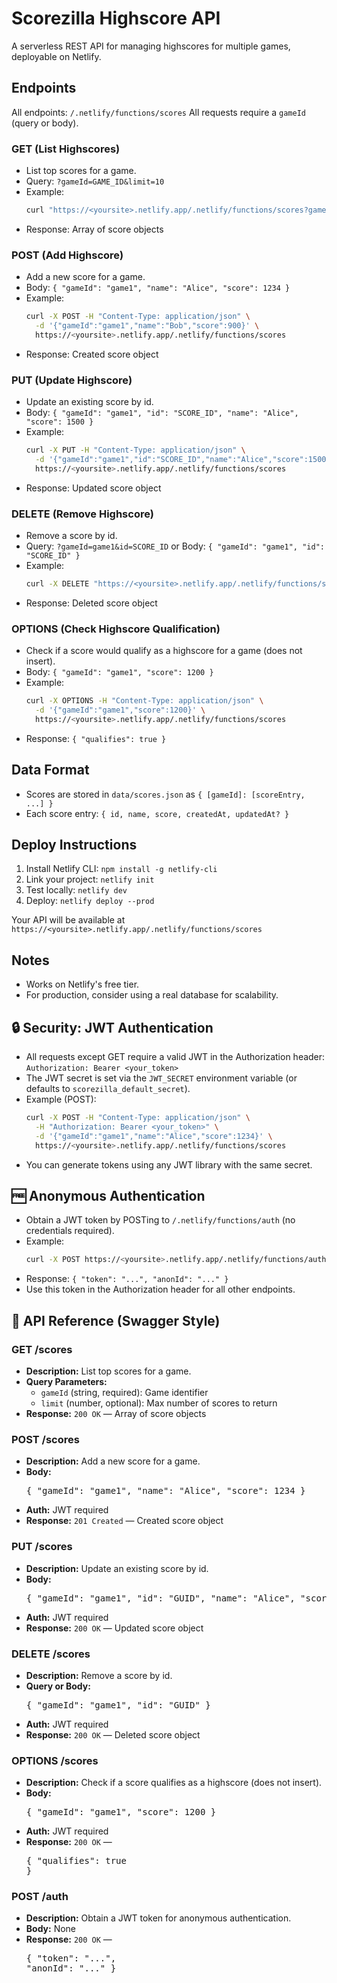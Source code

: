 # Scorezilla Highscore API

A serverless REST API for managing highscores for multiple games, deployable on Netlify.

## Endpoints

All endpoints: `/.netlify/functions/scores`
All requests require a `gameId` (query or body).

### GET (List Highscores)
- List top scores for a game.
- Query: `?gameId=GAME_ID&limit=10`
- Example:
  ```bash
  curl "https://<yoursite>.netlify.app/.netlify/functions/scores?gameId=game1&limit=5"
  ```
- Response: Array of score objects

### POST (Add Highscore)
- Add a new score for a game.
- Body: `{ "gameId": "game1", "name": "Alice", "score": 1234 }`
- Example:
  ```bash
  curl -X POST -H "Content-Type: application/json" \
    -d '{"gameId":"game1","name":"Bob","score":900}' \
    https://<yoursite>.netlify.app/.netlify/functions/scores
  ```
- Response: Created score object

### PUT (Update Highscore)
- Update an existing score by id.
- Body: `{ "gameId": "game1", "id": "SCORE_ID", "name": "Alice", "score": 1500 }`
- Example:
  ```bash
  curl -X PUT -H "Content-Type: application/json" \
    -d '{"gameId":"game1","id":"SCORE_ID","name":"Alice","score":1500}' \
    https://<yoursite>.netlify.app/.netlify/functions/scores
  ```
- Response: Updated score object

### DELETE (Remove Highscore)
- Remove a score by id.
- Query: `?gameId=game1&id=SCORE_ID` or Body: `{ "gameId": "game1", "id": "SCORE_ID" }`
- Example:
  ```bash
  curl -X DELETE "https://<yoursite>.netlify.app/.netlify/functions/scores?gameId=game1&id=SCORE_ID"
  ```
- Response: Deleted score object

### OPTIONS (Check Highscore Qualification)
- Check if a score would qualify as a highscore for a game (does not insert).
- Body: `{ "gameId": "game1", "score": 1200 }`
- Example:
  ```bash
  curl -X OPTIONS -H "Content-Type: application/json" \
    -d '{"gameId":"game1","score":1200}' \
    https://<yoursite>.netlify.app/.netlify/functions/scores
  ```
- Response: `{ "qualifies": true }`

## Data Format
- Scores are stored in `data/scores.json` as `{ [gameId]: [scoreEntry, ...] }`
- Each score entry: `{ id, name, score, createdAt, updatedAt? }`

## Deploy Instructions
1. Install Netlify CLI: `npm install -g netlify-cli`
2. Link your project: `netlify init`
3. Test locally: `netlify dev`
4. Deploy: `netlify deploy --prod`

Your API will be available at `https://<yoursite>.netlify.app/.netlify/functions/scores`

## Notes
- Works on Netlify's free tier.
- For production, consider using a real database for scalability.

## 🔒 Security: JWT Authentication
- All requests except GET require a valid JWT in the Authorization header:
  `Authorization: Bearer <your_token>`
- The JWT secret is set via the `JWT_SECRET` environment variable (or defaults to `scorezilla_default_secret`).
- Example (POST):
  ```bash
  curl -X POST -H "Content-Type: application/json" \
    -H "Authorization: Bearer <your_token>" \
    -d '{"gameId":"game1","name":"Alice","score":1234}' \
    https://<yoursite>.netlify.app/.netlify/functions/scores
  ```
- You can generate tokens using any JWT library with the same secret.

## 🆓 Anonymous Authentication
- Obtain a JWT token by POSTing to `/.netlify/functions/auth` (no credentials required).
- Example:
  ```bash
  curl -X POST https://<yoursite>.netlify.app/.netlify/functions/auth
  ```
- Response: `{ "token": "...", "anonId": "..." }`
- Use this token in the Authorization header for all other endpoints.

## 📝 API Reference (Swagger Style)

### GET /scores
- <b>Description:</b> List top scores for a game.
- <b>Query Parameters:</b>
  - <code>gameId</code> (string, required): Game identifier
  - <code>limit</code> (number, optional): Max number of scores to return
- <b>Response:</b> <code>200 OK</code> — Array of score objects

### POST /scores
- <b>Description:</b> Add a new score for a game.
- <b>Body:</b>
  <pre>{ "gameId": "game1", "name": "Alice", "score": 1234 }</pre>
- <b>Auth:</b> JWT required
- <b>Response:</b> <code>201 Created</code> — Created score object

### PUT /scores
- <b>Description:</b> Update an existing score by id.
- <b>Body:</b>
  <pre>{ "gameId": "game1", "id": "GUID", "name": "Alice", "score": 1500 }</pre>
- <b>Auth:</b> JWT required
- <b>Response:</b> <code>200 OK</code> — Updated score object

### DELETE /scores
- <b>Description:</b> Remove a score by id.
- <b>Query or Body:</b>
  <pre>{ "gameId": "game1", "id": "GUID" }</pre>
- <b>Auth:</b> JWT required
- <b>Response:</b> <code>200 OK</code> — Deleted score object

### OPTIONS /scores
- <b>Description:</b> Check if a score qualifies as a highscore (does not insert).
- <b>Body:</b>
  <pre>{ "gameId": "game1", "score": 1200 }</pre>
- <b>Auth:</b> JWT required
- <b>Response:</b> <code>200 OK</code> — <pre>{ "qualifies": true }</pre>

### POST /auth
- <b>Description:</b> Obtain a JWT token for anonymous authentication.
- <b>Body:</b> None
- <b>Response:</b> <code>200 OK</code> — <pre>{ "token": "...", "anonId": "..." }</pre>